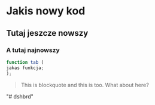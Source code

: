 Jakis nowy kod
==============

Tutaj jeszcze nowszy
--------------------

### A tutaj najnowszy

```javascript
function tab (
jakas funkcja;
);
```

> This is blockquote
> and this is too.
> What about here?


"# dshbrd" 
